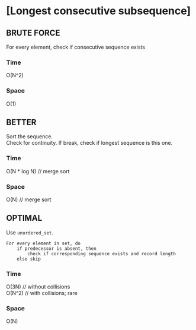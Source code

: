 # [Longest consecutive subsequence]

## BRUTE FORCE
For every element, check if consecutive sequence exists
### Time
O(N^2)
### Space
O(1)

## BETTER
Sort the sequence.  
Check for continuity. If break, check if longest sequence is this one.
### Time
O(N * log N) // merge sort
### Space
O(N) // merge sort

## OPTIMAL
Use `unordered_set`.
```
For every element in set, do
    if predecessor is absent, then
        check if corresponding sequence exists and record length
    else skip
```
### Time
O(3N) // without collisions  
O(N^2) // with collisions; rare
### Space
O(N)
